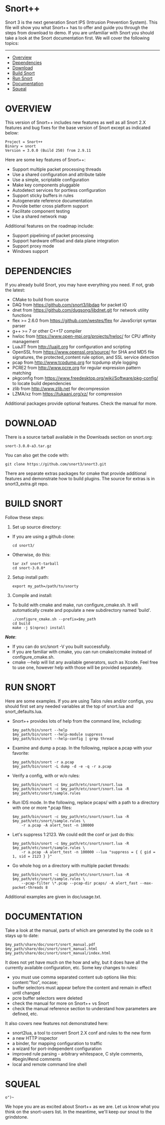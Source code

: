 # Snort++

Snort 3 is the next generation Snort IPS (Intrusion Prevention System).
This file will show you what Snort++ has to offer and guide you through the
steps from download to demo.  If you are unfamiliar with Snort you should
take a look at the Snort documentation first. We will cover the following
topics:

---

* [Overview](#overview)
* [Dependencies](#dependencies)
* [Download](#download)
* [Build Snort](#build-snort)
* [Run Snort](#run-snort)
* [Documentation](#documentation)
* [Squeal](#squeal)

# OVERVIEW

This version of Snort++ includes new features as well as all Snort 2.X
features and bug fixes for the base version of Snort except as indicated
below:

    Project = Snort++
    Binary = snort
    Version = 3.0.0 (Build 250) from 2.9.11

Here are some key features of Snort++:

* Support multiple packet processing threads
* Use a shared configuration and attribute table
* Use a simple, scriptable configuration
* Make key components pluggable
* Autodetect services for portless configuration
* Support sticky buffers in rules
* Autogenerate reference documentation
* Provide better cross platform support
* Facilitate component testing
* Use a shared network map

Additional features on the roadmap include:

* Support pipelining of packet processing
* Support hardware offload and data plane integration
* Support proxy mode
* Windows support

# DEPENDENCIES

If you already build Snort, you may have everything you need.  If not, grab
the latest:

* CMake to build from source
* DAQ from https://github.com/snort3/libdaq for packet IO
* dnet from https://github.com/dugsong/libdnet.git for network utility functions
* flex >= 2.6.0 from https://github.com/westes/flex for JavaScript syntax parser
* g++ >= 7 or other C++17 compiler
* hwloc from https://www.open-mpi.org/projects/hwloc/ for CPU affinity management
* LuaJIT from http://luajit.org for configuration and scripting
* OpenSSL from https://www.openssl.org/source/ for SHA and MD5 file signatures,
  the protected_content rule option, and SSL service detection
* pcap from http://www.tcpdump.org for tcpdump style logging
* PCRE2 from http://www.pcre.org for regular expression pattern matching
* pkgconfig from https://www.freedesktop.org/wiki/Software/pkg-config/ to locate build dependencies
* zlib from http://www.zlib.net for decompression
* LZMA/xz from https://tukaani.org/xz/ for compression

Additional packages provide optional features.  Check the manual for more.

# DOWNLOAD

There is a source tarball available in the Downloads section on snort.org:

    snort-3.0.0-a3.tar.gz

You can also get the code with:

    git clone https://github.com/snort3/snort3.git

There are separate extras packages for cmake that provide additional
features and demonstrate how to build plugins. The source for extras
is in snort3_extra.git repo.

# BUILD SNORT

Follow these steps:

1.  Set up source directory:

  * If you are using a github clone:

    ```shell
    cd snort3/
    ```

  * Otherwise, do this:

    ```shell
    tar zxf snort-tarball
    cd snort-3.0.0*
    ```

2.  Setup install path:

    ```shell
    export my_path=/path/to/snorty
    ```

3.  Compile and install:

  * To build with cmake and make, run configure_cmake.sh.  It will automatically create and populate a new subdirectory named 'build'.

    ```shell
    ./configure_cmake.sh --prefix=$my_path
    cd build
    make -j $(nproc) install
    ```

**_Note_**:

  * If you can do src/snort -V you built successfully.
  * If you are familiar with cmake, you can run cmake/ccmake instead of configure_cmake.sh.
  * cmake --help will list any available generators, such as Xcode.  Feel free to use one, however help with those will be provided separately.

# RUN SNORT

Here are some examples. If you are using Talos rules and/or configs, you
should first set any needed variables at the top of snort.lua and
snort_defaults.lua.

* Snort++ provides lots of help from the command line, including:

    ```shell
    $my_path/bin/snort --help
    $my_path/bin/snort --help-module suppress
    $my_path/bin/snort --help-config | grep thread
    ```

* Examine and dump a pcap.  In the following, replace a.pcap with your
  favorite:

    ```shell
    $my_path/bin/snort -r a.pcap
    $my_path/bin/snort -L dump -d -e -q -r a.pcap
    ```

* Verify a config, with or w/o rules:

    ```shell
    $my_path/bin/snort -c $my_path/etc/snort/snort.lua
    $my_path/bin/snort -c $my_path/etc/snort/snort.lua -R $my_path/etc/snort/sample.rules
    ```

* Run IDS mode.  In the following, replace pcaps/ with a path to a directory
  with one or more *.pcap files:

    ```shell
    $my_path/bin/snort -c $my_path/etc/snort/snort.lua -R $my_path/etc/snort/sample.rules \
        -r a.pcap -A alert_test -n 100000
    ```

* Let's suppress 1:2123.  We could edit the conf or just do this:

    ```shell
    $my_path/bin/snort -c $my_path/etc/snort/snort.lua -R $my_path/etc/snort/sample.rules \
        -r a.pcap -A alert_test -n 100000 --lua "suppress = { { gid = 1, sid = 2123 } }"
    ```

* Go whole hog on a directory with multiple packet threads:

    ```shell
    $my_path/bin/snort -c $my_path/etc/snort/snort.lua -R $my_path/etc/snort/sample.rules \
        --pcap-filter \*.pcap --pcap-dir pcaps/ -A alert_fast --max-packet-threads 8
    ```

Additional examples are given in doc/usage.txt.

# DOCUMENTATION

Take a look at the manual, parts of which are generated by the code so it
stays up to date:

```shell
$my_path/share/doc/snort/snort_manual.pdf
$my_path/share/doc/snort/snort_manual.html
$my_path/share/doc/snort/snort_manual/index.html
```

It does not yet have much on the how and why, but it does have all the
currently available configuration, etc.  Some key changes to rules:

* you must use comma separated content sub options like this:  content:"foo", nocase;
* buffer selectors must appear before the content and remain in effect until changed
* pcre buffer selectors were deleted
* check the manual for more on Snort++ vs Snort
* check the manual reference section to understand how parameters are defined, etc.

It also covers new features not demonstrated here:

* snort2lua, a tool to convert Snort 2.X conf and rules to the new form
* a new HTTP inspector
* a binder, for mapping configuration to traffic
* a wizard for port-independent configuration
* improved rule parsing - arbitrary whitespace, C style comments, #begin/#end comments
* local and remote command line shell

# SQUEAL
`o")~`

We hope you are as excited about Snort++ as we are.  Let us know what you
think on the snort-users list.  In the meantime, we'll keep our snout to
the grindstone.

